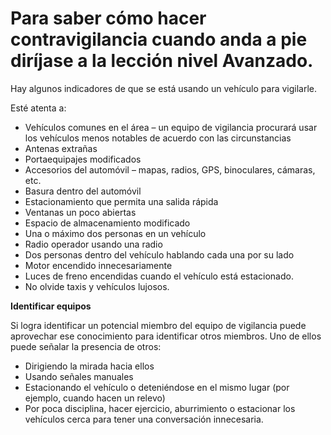 [Title]: # (¿En qué debo firjarme?)
[Order]: # (17)

# Para saber cómo hacer contravigilancia cuando anda a pie diríjase a la lección nivel Avanzado.

Hay algunos indicadores de que se está usando un vehículo para vigilarle.

Esté atenta a:

*   Vehículos comunes en el área – un equipo de vigilancia procurará usar los vehículos menos notables de acuerdo con las circunstancias
*   Antenas extrañas
*   Portaequipajes modificados
*   Accesorios del automóvil – mapas, radios, GPS, binoculares, cámaras, etc.
*   Basura dentro del automóvil
*   Estacionamiento que permita una salida rápida
*   Ventanas un poco abiertas
*   Espacio de almacenamiento modificado
*   Una o máximo dos personas en un vehículo
*   Radio operador usando una radio
*   Dos personas dentro del vehículo hablando cada una por su lado
*   Motor encendido innecesariamente
*   Luces de freno encendidas cuando el vehículo está estacionado.
*   No olvide taxis y vehículos lujosos.

**Identificar equipos**

Si logra identificar un potencial miembro del equipo de vigilancia puede aprovechar ese conocimiento para identificar otros miembros. Uno de ellos puede señalar la presencia de otros:

*   Dirigiendo la mirada hacia ellos
*   Usando señales manuales
*   Estacionando el vehículo o deteniéndose en el mismo lugar (por ejemplo, cuando hacen un relevo)
*   Por poca disciplina, hacer ejercicio, aburrimiento o estacionar los vehículos cerca para tener una conversación innecesaria.